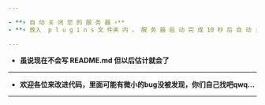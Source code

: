 ```yaml
---

- **⚡️ 自 动 关 闭 您 的 服 务 器 ⚡️**
- **⚡️ 放入  p l u g i n s 文 件夹 内 ， 服 务 器 启 动 完 成 10 秒 后 自 动 关 闭 您 的 服 务 器 ⚡️**

---
```

  
- **虽说现在不会写 README.md 但以后估计就会了**
  
---

- **欢迎各位来改进代码，里面可能有微小的bug没被发现，你们自己找吧qwq...**

---
